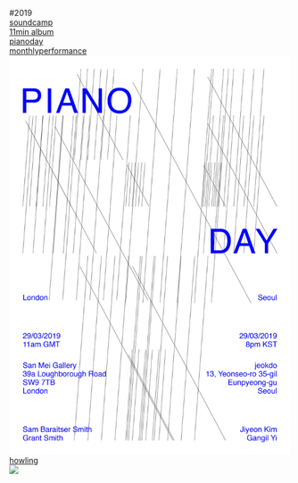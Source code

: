 



#2019<br>
[soundcamp](post/soundcamp2019.md)<br>
[11min album](post/11min.md)<br>
[pianoday](post/post_pianoday2019.md)<br>
[monthlyperformance](post/mf.md)<br>
[<img src="img/pianoday_flyer.jpg">](post/pianoday_flyer.md)<br>
[howling](post/howling.md)<br>
[<img src="img/howling_jiyeonkim_pic.png">](post/howling.md)<br>

